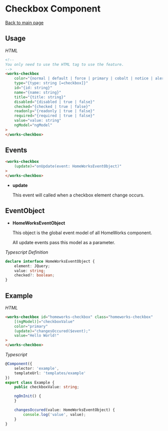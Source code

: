 # Checkbox Component

[Back to main page](https://github.com/IGAWorksDev/ng2-homeworks)

## Usage

*HTML*

```html
<!--
You only need to use the HTML tag to use the feature.
-->
<works-checkbox
    color="{normal | default | force | primary | cobalt | notice | alert | danger | success}"
    type="{type: string [=checkbox]}"
    id="{id: string}"
    name="{name: string}"
    title="{title: string}"
    disabled="{disabled | true | false}"
    checked="{checked | true | false}"
    readonly="{readonly | true | false}"
    required="{required | true | false}"
    value="value: string"
    ngModel="ngModel"
>
</works-checkbox>
```

## Events

```html
<works-checkbox
    (update)="onUpdate(event: HomeWorksEventObject)"
>
</works-checkbox>
```

- **update**
 
  This event will called when a checkbox element change occurs.

## EventObject

- **HomeWorksEventObject**

  This object is the global event model of all HomeWorks component.

  All update events pass this model as a parameter.

*Typescript Definition*

```typescript
declare interface HomeWorksEventObject {
    element: JQuery;
    value: string;
    checked?: boolean;
}
```

## Example

*HTML*

```html
<works-checkbox id="homeworks-checkbox" class="homeworks-checkbox"
    [(ngModel)]="checkboxValue"
    color="primary"
    (update)="changesOccured($event);"
    value="Hello World!"
>
</works-checkbox>
```

*Typescript*
```typescript
@Component({
    selector: 'example',
    templateUrl: 'templates/example'
})
export class Example {
    public checkboxValue: string;

    ngOnInit() {    
    }

    changesOccured(value: HomeWorksEventObject) {
        console.log('value', value);
    }
}
```
